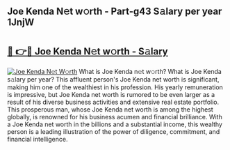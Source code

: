 ## Joe Kenda N𝚎t w𝚘rth - Part-g43 S𝚊lary per year 1JnjW

# <h2><a href="http://gc1aby9.nevu.top/?p=Joe+Kenda">🔗 👉🔴 Joe Kenda N𝚎t w𝚘rth - S𝚊lary</a></h2>

[![Joe Kenda N𝚎t W𝚘rth](https://i.imgur.com/Oavwk0R.jpeg)](http://gc1aby9.nevu.top/?p=Joe+Kenda)
What is Joe Kenda n𝚎t w𝚘rth? What is Joe Kenda s𝚊lary per year?
This affluent person's Joe Kenda net worth is significant, making him one of the wealthiest in his profession. His yearly remuneration is impressive, but Joe Kenda net worth is rumored to be even larger as a result of his diverse business activities and extensive real estate portfolio. This prosperous man, whose Joe Kenda net worth is among the highest globally, is renowned for his business acumen and financial brilliance. With a Joe Kenda net worth in the billions and a substantial income, this wealthy person is a leading illustration of the power of diligence, commitment, and financial intelligence.
